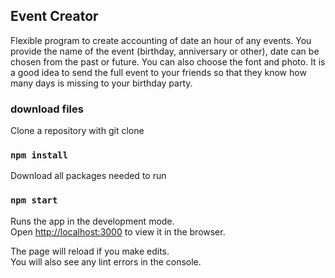 ## Event Creator

Flexible program to create accounting of date an hour of any events. You provide the name of the event (birthday, anniversary or other), date can be chosen from the past or future. You can also choose the font and photo. It is a good idea to send the full event to your friends so that they know how many days is missing to your birthday party.

### download files 

Clone a repository with git clone <repository URL>

### `npm install`

Download all packages needed to run

### `npm start`

Runs the app in the development mode.<br>
Open [http://localhost:3000](http://localhost:3000) to view it in the browser.

The page will reload if you make edits.<br>
You will also see any lint errors in the console.
